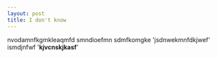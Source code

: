 ```yaml
---
layout: post
title: I don't know
---
```



nvodamnfkgmkleaqmfd smndioefmn sdmfkomgke 'jsdnwekmnfdkjwef' ismdjnfwf '**kjvcnskjkasf**'
